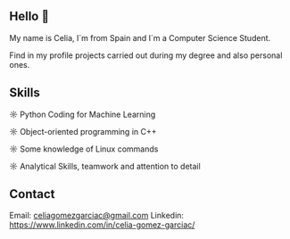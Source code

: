 ## Hello 👋

My name is Celia, I´m from Spain and I´m a Computer Science Student.

Find in my profile projects carried out during my degree and also personal ones.

## Skills

☼ Python Coding for Machine Learning

☼ Object-oriented programming in C++

☼ Some knowledge of Linux commands

☼ Analytical Skills, teamwork and attention to detail 

## Contact

Email: celiagomezgarciac@gmail.com
Linkedin: https://www.linkedin.com/in/celia-gomez-garciac/
